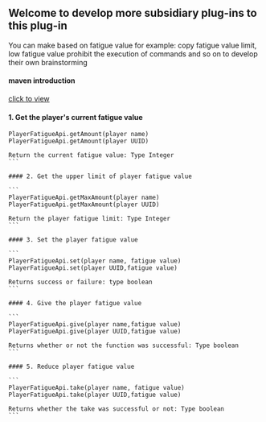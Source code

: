 ## Welcome to develop more subsidiary plug-ins to this plug-in
You can make based on fatigue value for example: copy fatigue value limit, low fatigue value prohibit the execution of commands and so on to develop their own brainstorming

#### maven introduction
[click to view](https://www.showdoc.com.cn/handyMinecraft?page_id=4864562478005642 "click to view")

#### 1. Get the player's current fatigue value

````
PlayerFatigueApi.getAmount(player name)
PlayerFatigueApi.getAmount(player UUID)

Return the current fatigue value: Type Integer
```

#### 2. Get the upper limit of player fatigue value

```
PlayerFatigueApi.getMaxAmount(player name)
PlayerFatigueApi.getMaxAmount(player UUID)

Return the player fatigue limit: Type Integer
```

#### 3. Set the player fatigue value

```
PlayerFatigueApi.set(player name, fatigue value)
PlayerFatigueApi.set(player UUID,fatigue value)

Returns success or failure: type boolean
```

#### 4. Give the player fatigue value

```
PlayerFatigueApi.give(player name,fatigue value)
PlayerFatigueApi.give(player UUID,fatigue value)

Returns whether or not the function was successful: Type boolean
```

#### 5. Reduce player fatigue value

```
PlayerFatigueApi.take(player name, fatigue value)
PlayerFatigueApi.take(player UUID,fatigue value)

Returns whether the take was successful or not: Type boolean
```